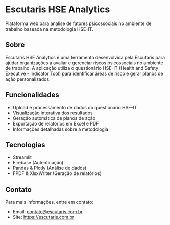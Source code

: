 # Escutaris HSE Analytics

Plataforma web para análise de fatores psicossociais no ambiente de trabalho baseada na metodologia HSE-IT.

## Sobre

Escutaris HSE Analytics é uma ferramenta desenvolvida pela Escutaris para ajudar organizações a avaliar e gerenciar riscos psicossociais no ambiente de trabalho. A aplicação utiliza o questionário HSE-IT (Health and Safety Executive - Indicator Tool) para identificar áreas de risco e gerar planos de ação personalizados.

## Funcionalidades

- Upload e processamento de dados do questionário HSE-IT
- Visualização interativa dos resultados
- Geração automática de planos de ação
- Exportação de relatórios em Excel e PDF
- Informações detalhadas sobre a metodologia

## Tecnologias

- Streamlit
- Firebase (Autenticação)
- Pandas & Plotly (Análise de dados)
- FPDF & XlsxWriter (Geração de relatórios)

## Contato

Para mais informações, entre em contato:
- Email: contato@escutaris.com.br
- Site: https://escutaris.com.br
